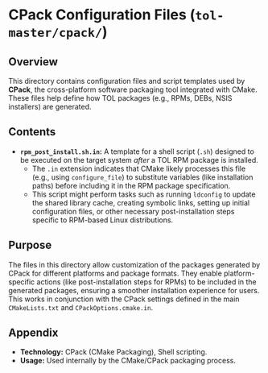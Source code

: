 # CPack Configuration Files (`tol-master/cpack/`)

## Overview

This directory contains configuration files and script templates used by **CPack**, the cross-platform software packaging tool integrated with CMake. These files help define how TOL packages (e.g., RPMs, DEBs, NSIS installers) are generated.

## Contents

- **`rpm_post_install.sh.in`:** A template for a shell script (`.sh`) designed to be executed on the target system *after* a TOL RPM package is installed.
    - The `.in` extension indicates that CMake likely processes this file (e.g., using `configure_file`) to substitute variables (like installation paths) before including it in the RPM package specification.
    - This script might perform tasks such as running `ldconfig` to update the shared library cache, creating symbolic links, setting up initial configuration files, or other necessary post-installation steps specific to RPM-based Linux distributions.

## Purpose

The files in this directory allow customization of the packages generated by CPack for different platforms and package formats. They enable platform-specific actions (like post-installation steps for RPMs) to be included in the generated packages, ensuring a smoother installation experience for users. This works in conjunction with the CPack settings defined in the main `CMakeLists.txt` and `CPackOptions.cmake.in`.

## Appendix

- **Technology:** CPack (CMake Packaging), Shell scripting.
- **Usage:** Used internally by the CMake/CPack packaging process. 